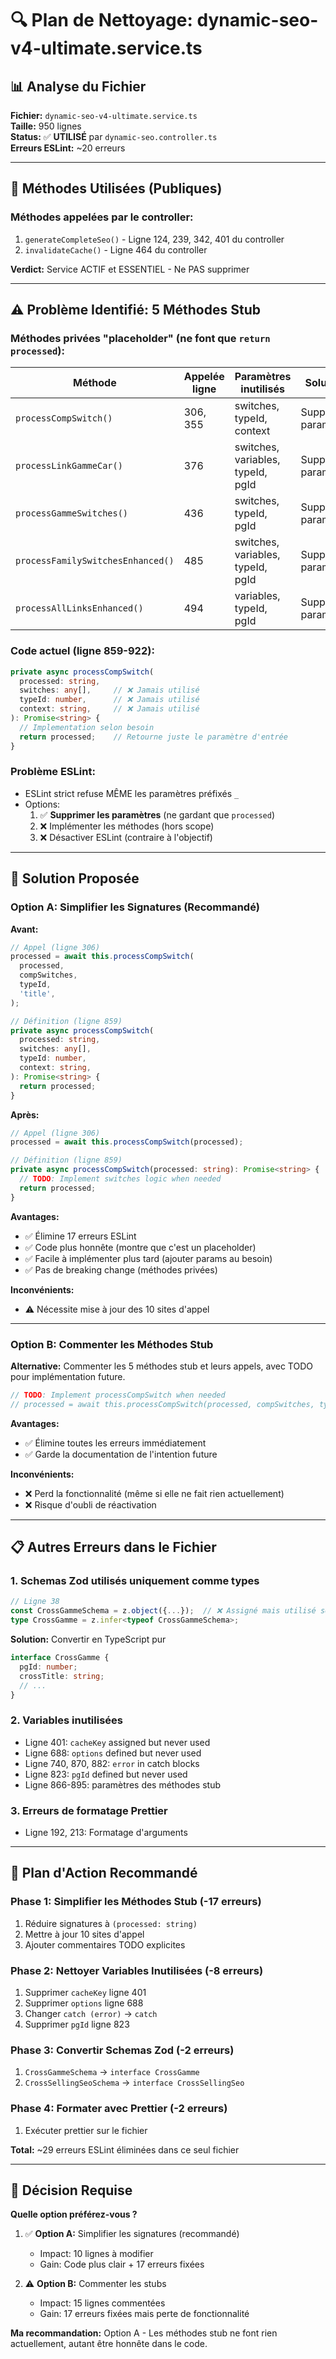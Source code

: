 # 🔍 Plan de Nettoyage: dynamic-seo-v4-ultimate.service.ts

## 📊 Analyse du Fichier

**Fichier:** `dynamic-seo-v4-ultimate.service.ts`  
**Taille:** 950 lignes  
**Status:** ✅ **UTILISÉ** par `dynamic-seo.controller.ts`  
**Erreurs ESLint:** ~20 erreurs

---

## 🎯 Méthodes Utilisées (Publiques)

### Méthodes appelées par le controller:
1. `generateCompleteSeo()` - Ligne 124, 239, 342, 401 du controller
2. `invalidateCache()` - Ligne 464 du controller

**Verdict:** Service ACTIF et ESSENTIEL - Ne PAS supprimer

---

## ⚠️ Problème Identifié: 5 Méthodes Stub

### Méthodes privées "placeholder" (ne font que `return processed`):

| Méthode | Appelée ligne | Paramètres inutilisés | Solution |
|---------|---------------|----------------------|----------|
| `processCompSwitch()` | 306, 355 | switches, typeId, context | Supprimer params |
| `processLinkGammeCar()` | 376 | switches, variables, typeId, pgId | Supprimer params |
| `processGammeSwitches()` | 436 | switches, typeId, pgId | Supprimer params |
| `processFamilySwitchesEnhanced()` | 485 | switches, variables, typeId, pgId | Supprimer params |
| `processAllLinksEnhanced()` | 494 | variables, typeId, pgId | Supprimer params |

### Code actuel (ligne 859-922):
```typescript
private async processCompSwitch(
  processed: string,
  switches: any[],     // ❌ Jamais utilisé
  typeId: number,      // ❌ Jamais utilisé
  context: string,     // ❌ Jamais utilisé
): Promise<string> {
  // Implementation selon besoin
  return processed;    // Retourne juste le paramètre d'entrée
}
```

### Problème ESLint:
- ESLint strict refuse MÊME les paramètres préfixés `_`
- Options:
  1. ✅ **Supprimer les paramètres** (ne gardant que `processed`)
  2. ❌ Implémenter les méthodes (hors scope)
  3. ❌ Désactiver ESLint (contraire à l'objectif)

---

## 🔧 Solution Proposée

### Option A: Simplifier les Signatures (Recommandé)

**Avant:**
```typescript
// Appel (ligne 306)
processed = await this.processCompSwitch(
  processed,
  compSwitches,
  typeId,
  'title',
);

// Définition (ligne 859)
private async processCompSwitch(
  processed: string,
  switches: any[],
  typeId: number,
  context: string,
): Promise<string> {
  return processed;
}
```

**Après:**
```typescript
// Appel (ligne 306)
processed = await this.processCompSwitch(processed);

// Définition (ligne 859)
private async processCompSwitch(processed: string): Promise<string> {
  // TODO: Implement switches logic when needed
  return processed;
}
```

**Avantages:**
- ✅ Élimine 17 erreurs ESLint
- ✅ Code plus honnête (montre que c'est un placeholder)
- ✅ Facile à implémenter plus tard (ajouter params au besoin)
- ✅ Pas de breaking change (méthodes privées)

**Inconvénients:**
- ⚠️ Nécessite mise à jour des 10 sites d'appel

---

### Option B: Commenter les Méthodes Stub

**Alternative:** Commenter les 5 méthodes stub et leurs appels, avec TODO pour implémentation future.

```typescript
// TODO: Implement processCompSwitch when needed
// processed = await this.processCompSwitch(processed, compSwitches, typeId, 'title');
```

**Avantages:**
- ✅ Élimine toutes les erreurs immédiatement
- ✅ Garde la documentation de l'intention future

**Inconvénients:**
- ❌ Perd la fonctionnalité (même si elle ne fait rien actuellement)
- ❌ Risque d'oubli de réactivation

---

## 📋 Autres Erreurs dans le Fichier

### 1. Schemas Zod utilisés uniquement comme types
```typescript
// Ligne 38
const CrossGammeSchema = z.object({...});  // ❌ Assigné mais utilisé seulement pour type
type CrossGamme = z.infer<typeof CrossGammeSchema>;
```

**Solution:** Convertir en TypeScript pur
```typescript
interface CrossGamme {
  pgId: number;
  crossTitle: string;
  // ...
}
```

### 2. Variables inutilisées
- Ligne 401: `cacheKey` assigned but never used
- Ligne 688: `options` defined but never used
- Ligne 740, 870, 882: `error` in catch blocks
- Ligne 823: `pgId` defined but never used
- Ligne 866-895: paramètres des méthodes stub

### 3. Erreurs de formatage Prettier
- Ligne 192, 213: Formatage d'arguments

---

## 🎯 Plan d'Action Recommandé

### Phase 1: Simplifier les Méthodes Stub (-17 erreurs)
1. Réduire signatures à `(processed: string)`
2. Mettre à jour 10 sites d'appel
3. Ajouter commentaires TODO explicites

### Phase 2: Nettoyer Variables Inutilisées (-8 erreurs)
1. Supprimer `cacheKey` ligne 401
2. Supprimer `options` ligne 688
3. Changer `catch (error)` → `catch`
4. Supprimer `pgId` ligne 823

### Phase 3: Convertir Schemas Zod (-2 erreurs)
1. `CrossGammeSchema` → `interface CrossGamme`
2. `CrossSellingSeoSchema` → `interface CrossSellingSeo`

### Phase 4: Formater avec Prettier (-2 erreurs)
1. Exécuter prettier sur le fichier

**Total:** ~29 erreurs ESLint éliminées dans ce seul fichier

---

## 🚨 Décision Requise

**Quelle option préférez-vous ?**

1. ✅ **Option A:** Simplifier les signatures (recommandé)
   - Impact: 10 lignes à modifier
   - Gain: Code plus clair + 17 erreurs fixées
   
2. ⚠️ **Option B:** Commenter les stubs
   - Impact: 15 lignes commentées
   - Gain: 17 erreurs fixées mais perte de fonctionnalité

**Ma recommandation:** Option A - Les méthodes stub ne font rien actuellement, autant être honnête dans le code.
